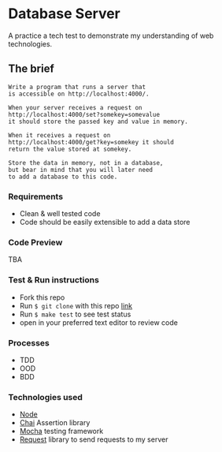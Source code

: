 # Database Server

A practice a tech test to demonstrate my understanding of web technologies.

## The brief

```
Write a program that runs a server that
is accessible on http://localhost:4000/.

When your server receives a request on
http://localhost:4000/set?somekey=somevalue
it should store the passed key and value in memory.

When it receives a request on
http://localhost:4000/get?key=somekey it should
return the value stored at somekey.

Store the data in memory, not in a database,
but bear in mind that you will later need
to add a database to this code.

```

### Requirements

* Clean & well tested code
* Code should be easily extensible to add a data store

### Code Preview
TBA

### Test & Run instructions
- Fork this repo
- Run ```$ git clone``` with this repo [link](https://github.com/memunyawiri/database-server.git)
- Run ```$ make test``` to see test status
- open in your preferred text editor to review code

### Processes
- TDD
- OOD
- BDD

### Technologies used
- [Node](https://nodejs.org/en/)
- [Chai](http://chaijs.com/) Assertion library
- [Mocha](https://mochajs.org/) testing framework
- [Request](https://github.com/request/request) library to send requests to my server
